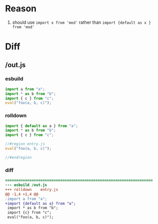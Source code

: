 # Reason
1. should use `import x from 'mod'` rather than `import {default as x } from 'mod'`
# Diff
## /out.js
### esbuild
```js
import a from "a";
import * as b from "b";
import { c } from "c";
eval("foo(a, b, c)");
```
### rolldown
```js
import { default as a } from "a";
import * as b from "b";
import { c } from "c";

//#region entry.js
eval("foo(a, b, c)");

//#endregion

```
### diff
```diff
===================================================================
--- esbuild	/out.js
+++ rolldown	entry.js
@@ -1,4 +1,4 @@
-import a from "a";
+import {default as a} from "a";
 import * as b from "b";
 import {c} from "c";
 eval("foo(a, b, c)");

```
